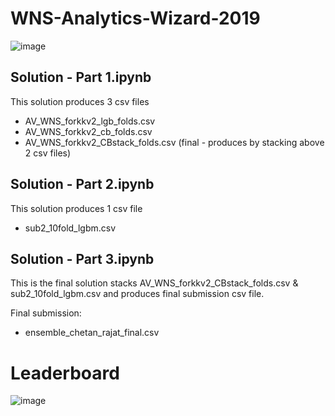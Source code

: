 # WNS-Analytics-Wizard-2019
![image](https://user-images.githubusercontent.com/37707687/64086166-44661b00-cd54-11e9-9002-898296c502e2.png)

Solution - Part 1.ipynb
-----------------------
This solution produces 3 csv files

- AV_WNS_forkkv2_lgb_folds.csv
- AV_WNS_forkkv2_cb_folds.csv
- AV_WNS_forkkv2_CBstack_folds.csv (final - produces by stacking above 2 csv files)

Solution - Part 2.ipynb
-----------------------
This solution produces 1 csv file
- sub2_10fold_lgbm.csv

Solution - Part 3.ipynb
-----------------------
This is the final solution stacks AV_WNS_forkkv2_CBstack_folds.csv & sub2_10fold_lgbm.csv
and produces final submission csv file.

Final submission:
- ensemble_chetan_rajat_final.csv

# Leaderboard
![image](https://user-images.githubusercontent.com/37707687/64086335-3795f700-cd55-11e9-9c26-9a302a464023.png)
